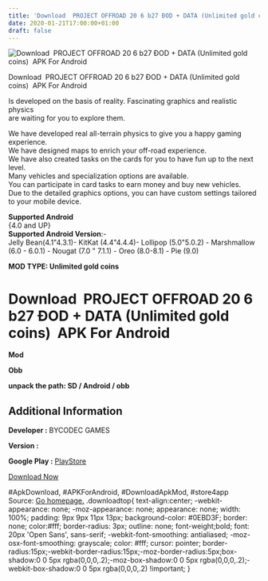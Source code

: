 ```yaml
---
title: 'Download  PROJECT OFFROAD 20 6 b27 ÐOD + DATA (Unlimited gold coins)  APK For Android'
date: 2020-01-21T17:00:00+01:00
draft: false
---
```


![Download  PROJECT OFFROAD 20 6 b27 ÐOD + DATA (Unlimited gold coins)  APK For Android](https://i1.wp.com/apkhome.net/wp-content/uploads/2020/01/PROJECT-OFFROAD-20-6-b27-ÐOD-DATA-Unlimited-gold-coins.png "Download  PROJECT OFFROAD 20 6 b27 ÐOD + DATA (Unlimited gold coins)  APK For Android")

  

Download  PROJECT OFFROAD 20 6 b27 ÐOD + DATA (Unlimited gold coins)  APK For Android

Is developed on the basis of reality. Fascinating graphics and realistic physics  
are waiting for you to explore them.

We have developed real all-terrain physics to give you a happy gaming experience.  
We have designed maps to enrich your off-road experience.  
We have also created tasks on the cards for you to have fun up to the next level.  
Many vehicles and specialization options are available.  
You can participate in card tasks to earn money and buy new vehicles.  
Due to the detailed graphics options, you can have custom settings tailored to your mobile device.

**Supported Android**  
{4.0 and UP}  
**Supported Android Version**:-  
Jelly Bean(4.1"4.3.1)- KitKat (4.4"4.4.4)- Lollipop (5.0"5.0.2) - Marshmallow (6.0 - 6.0.1) - Nougat (7.0 " 7.1.1) - Oreo (8.0-8.1) - Pie (9.0)

**MOD TYPE: Unlimited gold coins**

Download  PROJECT OFFROAD 20 6 b27 ÐOD + DATA (Unlimited gold coins)  APK For Android
========================================================================================

**Mod**

**Obb**

**unpack the path: SD / Android / obb**

Additional Information
----------------------

**Developer :** BYCODEC GAMES

**Version :**

**Google Play :** [PlayStore](https://play.google.com/store/apps/details?id=com.bycodec.project_offroad_20)

  

[Download Now](https://store4app.co/post/download-project-offroad-20-6-b27-od-data-unlimited-gold-coins-apk-for-android_1579622399)

  
#ApkDownload, #APKForAndroid, #DownloadApkMod, #store4app  
Source: [Go homepage.](https://store4app.co/post/download-project-offroad-20-6-b27-od-data-unlimited-gold-coins-apk-for-android_1579622399) .downloadtop{ text-align:center; -webkit-appearance: none; -moz-appearance: none; appearance: none; width: 100%; padding: 9px 9px 11px 13px; background-color: #0EBD3F; border: none; color:#fff; border-radius: 3px; outline: none; font-weight;bold; font: 20px 'Open Sans', sans-serif; -webkit-font-smoothing: antialiased; -moz-osx-font-smoothing: grayscale; color: #fff; cursor: pointer; border-radius:15px;-webkit-border-radius:15px;-moz-border-radius:5px;box-shadow:0 0 5px rgba(0,0,0,.2);-moz-box-shadow:0 0 5px rgba(0,0,0,.2);-webkit-box-shadow:0 0 5px rgba(0,0,0,.2) !important; }